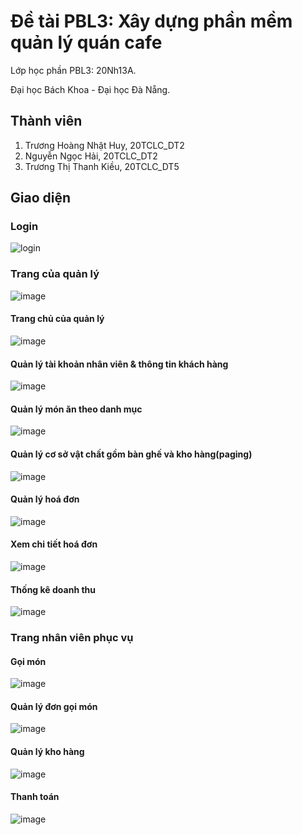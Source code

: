# Đề tài PBL3: Xây dựng phần mềm quản lý quán cafe

Lớp học phần PBL3: 20Nh13A.

Đại học Bách Khoa - Đại học Đà Nẵng.

## Thành viên

1.	Trương Hoàng Nhật Huy, 20TCLC_DT2
2.	Nguyễn Ngọc Hải, 20TCLC_DT2
3.	Trương Thị Thanh Kiều, 20TCLC_DT5

## Giao diện
### Login
![login](https://github.com/TruongHoangNhatHuy/AppQuanLyQuanCafe/assets/94236029/c637752f-6e3b-479b-9aa5-24aa9b419385)

### Trang của quản lý
![image](https://github.com/TruongHoangNhatHuy/AppQuanLyQuanCafe/assets/94236029/f5405bcd-edfb-4173-8f09-a90bcd835adc)

#### Trang chủ của quản lý
![image](https://github.com/TruongHoangNhatHuy/AppQuanLyQuanCafe/assets/94236029/c4b150b6-8d60-41f9-ab25-14a47eb3c814)

#### Quản lý tài khoản nhân viên & thông tin khách hàng
![image](https://github.com/TruongHoangNhatHuy/AppQuanLyQuanCafe/assets/94236029/d58bc247-edf5-4e75-9fd4-5493305d75da)

#### Quản lý món ăn theo danh mục
![image](https://github.com/TruongHoangNhatHuy/AppQuanLyQuanCafe/assets/94236029/65b656eb-7886-44d9-8c1f-a28daad07df4)

#### Quản lý cơ sở vật chất gồm bàn ghế và kho hàng(paging)
![image](https://github.com/TruongHoangNhatHuy/AppQuanLyQuanCafe/assets/94236029/d5d0f5c2-cfff-4b64-8958-44f2fabca844)

#### Quản lý hoá đơn
![image](https://github.com/TruongHoangNhatHuy/AppQuanLyQuanCafe/assets/94236029/2e07db75-19ee-4870-b775-2d9fba7d4c30)

#### Xem chi tiết hoá đơn
![image](https://github.com/TruongHoangNhatHuy/AppQuanLyQuanCafe/assets/94236029/e30e466b-4acf-4ae4-bd0a-0c1410da2a46)

#### Thống kê doanh thu
![image](https://github.com/TruongHoangNhatHuy/AppQuanLyQuanCafe/assets/94236029/e52d0395-57ea-4c7e-9efa-3d30ae62b69b)


### Trang nhân viên phục vụ

#### Gọi món
![image](https://github.com/TruongHoangNhatHuy/AppQuanLyQuanCafe/assets/94236029/3edf1dbb-c26f-40c6-9747-84dd7695dcc3)


#### Quản lý đơn gọi món
![image](https://github.com/TruongHoangNhatHuy/AppQuanLyQuanCafe/assets/94236029/94b85ce1-6c18-4c75-966a-dab4734b19ca)

#### Quản lý kho hàng
![image](https://github.com/TruongHoangNhatHuy/AppQuanLyQuanCafe/assets/94236029/2cd0eaca-d18c-4a6b-b3d9-04fc9dce02ee)

#### Thanh toán
![image](https://github.com/TruongHoangNhatHuy/AppQuanLyQuanCafe/assets/94236029/8c9ff78a-b83e-47d5-8d09-959334801232)





